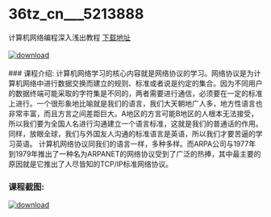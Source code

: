 # 36tz_cn___5213888
计算机网络编程深入浅出教程
[下载地址](http://www.36tz.cn/article/5213888 "下载地址")
<br/></br>[![download](http://36tz.cn/muke_img/2020_06_1-74-300x176.png "下载地址")](http://www.36tz.cn/article/5213888 "下载地址")
<br/></br>### 课程介绍:
计算机网络学习的核心内容就是网络协议的学习。网络协议是为计算机网络中进行数据交换而建立的规则、标准或者说是约定的集合。因为不同用户的数据终端可能采取的字符集是不同的，两者需要进行通信，必须要在一定的标准上进行。一个很形象地比喻就是我们的语言，我们大天朝地广人多，地方性语言也非常丰富，而且方言之间差距巨大。A地区的方言可能B地区的人根本无法接受，所以我们要为全国人名进行沟通建立一个语言标准，这就是我们的普通话的作用。同样，放眼全球，我们与外国友人沟通的标准语言是英语，所以我们才要苦逼的学习英语。
计算机网络协议同我们的语言一样，多种多样。而ARPA公司与1977年到1979年推出了一种名为ARPANET的网络协议受到了广泛的热捧，其中最主要的原因就是它推出了人尽皆知的TCP/IP标准网络协议。

### 课程截图:
[![download](http://36tz.cn/muke_img/2020_06_2-81.png "下载地址")](http://www.36tz.cn/article/5213888 "下载地址")
